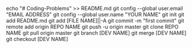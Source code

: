 echo "# Coding-Problems" >> README.md
git config --global user.email "EMAIL ADDRESS"
git config --global user.name "YOUR NAME"
git init
git add README.md
git add [FILE NAME]||-A
git commit -m "first commit"
git remote add origin REPO NAME
git push -u origin master
git clone REPO NAME
git pull origin master
git branch [DEV NAME]
git merge [DEV NAME]
git checkout [DEV NAME]
